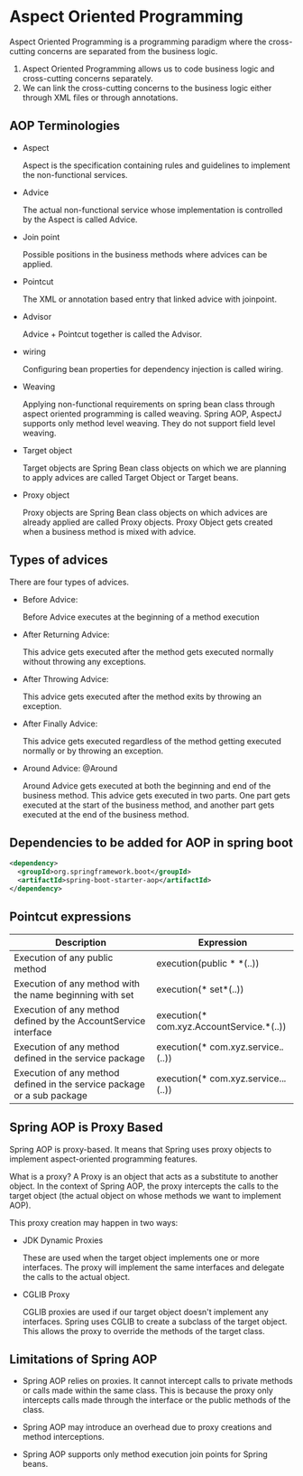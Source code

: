 # Aspect Oriented Programming

Aspect Oriented Programming is a programming paradigm where the cross-cutting concerns are separated from the business logic. 

1. Aspect Oriented Programming allows us to code business logic and cross-cutting concerns separately. 
2. We can link the cross-cutting concerns to the business logic either through XML files or through annotations. 

## AOP Terminologies

* Aspect

    Aspect is the specification containing rules and guidelines to implement the non-functional services.


* Advice

    The actual non-functional service whose implementation is controlled by the Aspect is called Advice.


* Join point

    Possible positions in the business methods where advices can be applied.


* Pointcut

    The XML or annotation based entry that linked advice with joinpoint.


* Advisor

    Advice + Pointcut together is called the Advisor.


* wiring

    Configuring bean properties for dependency injection is called wiring.


* Weaving

    Applying non-functional requirements on spring bean class through aspect oriented programming is called weaving. 
  Spring AOP, AspectJ supports only method level weaving. 
  They do not support field level weaving. 


* Target object

    Target objects are Spring Bean class objects on which we are planning to apply advices are called Target Object or 
  Target beans.


* Proxy object

    Proxy objects are Spring Bean class objects on which advices are already applied are called Proxy objects.
  Proxy Object gets created when a business method is mixed with advice.

## Types of advices
There are four types of advices. 

* Before Advice:

  Before Advice executes at the beginning of a method execution

* After Returning Advice:

  This advice gets executed after the method gets executed normally without throwing any exceptions. 

* After Throwing Advice:

  This advice gets executed after the method exits by throwing an exception. 

* After Finally Advice: 

  This advice gets executed regardless of the method getting executed normally or by throwing an exception. 

* Around Advice: @Around

  Around Advice gets executed at both the beginning and end of the business method. 
This advice gets executed in two parts. 
One part gets executed at the start of the business method, and another part 
gets executed at the end of the business method.

## Dependencies to be added for AOP in spring boot
```xml
<dependency>
  <groupId>org.springframework.boot</groupId>
  <artifactId>spring-boot-starter-aop</artifactId>
</dependency>
```

## Pointcut expressions

| Description                                                             | Expression                                |
|-------------------------------------------------------------------------|-------------------------------------------|
| Execution of any public method                                          | execution(public * *(..))                 |
| Execution of any method with the name beginning with set                | execution(* set*(..))                     |
| Execution of any method defined by the AccountService interface         | execution(* com.xyz.AccountService.*(..)) |
| Execution of any method defined in the service package                  | execution(* com.xyz.service.*.*(..))      |
| Execution of any method defined in the service package or a sub package | execution(* com.xyz.service..*.*(..))     |

## Spring AOP is Proxy Based
Spring AOP is proxy-based. It means that Spring uses proxy objects to implement aspect-oriented programming features.

What is a proxy?
A Proxy is an object that acts as a substitute to another object. 
In the context of Spring AOP, the proxy intercepts the 
calls to the target object (the actual object on whose methods we want to implement AOP).

This proxy creation may happen in two ways:

* JDK Dynamic Proxies
  
  These are used when the target object implements one or more interfaces. 
The proxy will implement the same interfaces 
and delegate the calls to the actual object.

* CGLIB Proxy

  CGLIB proxies are used if our target object doesn't implement any interfaces. 
Spring uses CGLIB to create a subclass of the target object. 
This allows the proxy to override the methods of the target class.   

## Limitations of Spring AOP
* Spring AOP relies on proxies. 
It cannot intercept calls to private methods or calls made within the same class. 
This is because the proxy only intercepts calls made through the interface or the public methods of the class.

* Spring AOP may introduce an overhead due to proxy creations and method interceptions.

* Spring AOP supports only method execution join points for Spring beans. 
